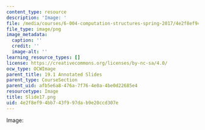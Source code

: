 ```yaml
---
content_type: resource
description: 'Image: '
file: /media/courses/6-004-computation-structures-spring-2017/4e2f8ef94bb743f997dab9e20ccd307e_Slide17.png
file_type: image/png
image_metadata:
  caption: ''
  credit: ''
  image-alt: ''
learning_resource_types: []
license: https://creativecommons.org/licenses/by-nc-sa/4.0/
ocw_type: OCWImage
parent_title: 19.1 Annotated Slides
parent_type: CourseSection
parent_uid: afb5e6a8-476a-7f76-4e0a-4be0d22685e4
resourcetype: Image
title: Slide17.png
uid: 4e2f8ef9-4bb7-43f9-97da-b9e20ccd307e
---
```

Image: 